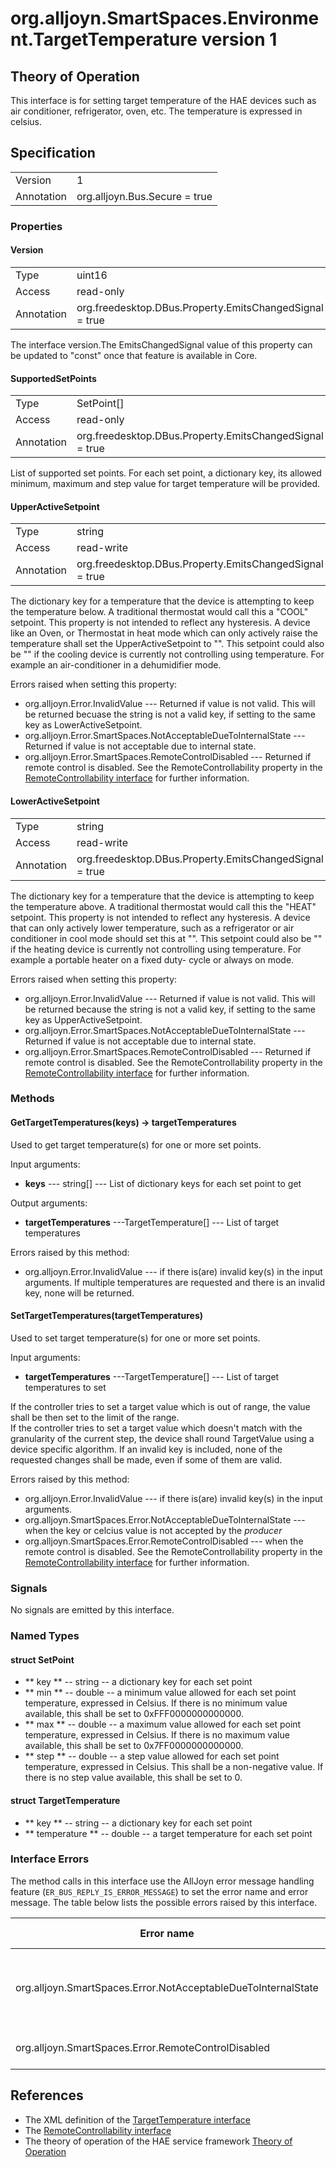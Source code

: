 # org.alljoyn.SmartSpaces.Environment.TargetTemperature version 1

## Theory of Operation
This interface is for setting target temperature of the HAE devices such as air
conditioner, refrigerator, oven, etc. The temperature is expressed in celsius.

## Specification

|            |                                                                |
|------------|----------------------------------------------------------------|
| Version    | 1                                                              |
| Annotation | org.alljoyn.Bus.Secure = true                                  |

### Properties

#### Version

|            |                                                                |
|------------|----------------------------------------------------------------|
| Type       | uint16                                                         |
| Access     | read-only                                                      |
| Annotation | org.freedesktop.DBus.Property.EmitsChangedSignal = true        |

The interface version.The EmitsChangedSignal value of this property can be
updated to "const" once that feature is available in Core.

#### SupportedSetPoints

|            |                                                                |
|------------|----------------------------------------------------------------|
| Type       | SetPoint[]
| Access     | read-only                                                      |
| Annotation | org.freedesktop.DBus.Property.EmitsChangedSignal = true        |

List of supported set points. For each set point, a dictionary key, its allowed
minimum, maximum and step value for target temperature will be provided.

#### UpperActiveSetpoint
|            |                                                                |
|------------|----------------------------------------------------------------|
| Type       | string                                                         |
| Access     | read-write                                                     |
| Annotation | org.freedesktop.DBus.Property.EmitsChangedSignal = true        |

The dictionary key for a temperature that the device is attempting to keep the 
temperature below.  A traditional thermostat would call this a "COOL" setpoint.
This property is not intended to reflect any hysteresis.
A device like an Oven, or Thermostat in heat mode which can only actively
raise the temperature shall set the UpperActiveSetpoint to "".
This setpoint could also be "" if the cooling device is currently not
controlling using temperature.  For example an air-conditioner in a dehumidifier
mode.

Errors raised when setting this property:

* org.alljoyn.Error.InvalidValue --- Returned if value is not valid.  This
will be returned becuase the string is not a valid key, if setting to the same 
key as LowerActiveSetpoint.
* org.alljoyn.Error.SmartSpaces.NotAcceptableDueToInternalState --- Returned
if value is not acceptable due to internal state.
* org.alljoyn.Error.SmartSpaces.RemoteControlDisabled --- Returned if remote
control is disabled. See the RemoteControllability property in the 
[RemoteControllability interface](RemoteControllability-v1) for further information.

#### LowerActiveSetpoint
|            |                                                                |
|------------|----------------------------------------------------------------|
| Type       | string                                                         |
| Access     | read-write                                                     |
| Annotation | org.freedesktop.DBus.Property.EmitsChangedSignal = true        |

The dictionary key for a temperature that the device is attempting to keep the 
temperature above.  A traditional thermostat would call this the "HEAT" setpoint.
This property is not intended to reflect any hysteresis.
A device that can only actively lower temperature, such as a refrigerator or 
air conditioner in cool mode should set this at "".
This setpoint could also be "" if the heating device is currently not 
controlling using temperature.  For example a portable heater on a fixed duty-
cycle or always on mode. 

Errors raised when setting this property:

* org.alljoyn.Error.InvalidValue --- Returned if value is not valid.  This
will be returned because the string is not a valid key, if setting to the same 
key as UpperActiveSetpoint.
* org.alljoyn.Error.SmartSpaces.NotAcceptableDueToInternalState --- Returned
if value is not acceptable due to internal state.
* org.alljoyn.Error.SmartSpaces.RemoteControlDisabled --- Returned if remote
control is disabled. See the RemoteControllability property in the 
[RemoteControllability interface](RemoteControllability-v1) for further information.

### Methods

#### GetTargetTemperatures(keys) -> targetTemperatures

Used to get target temperature(s) for one or more set points.

Input arguments:

* **keys** --- string[] --- List of dictionary keys for each set point to get

Output arguments:

* **targetTemperatures**  ---TargetTemperature[] --- List of target temperatures

Errors raised by this method:
* org.alljoyn.Error.InvalidValue --- if there is(are) invalid key(s) in the 
input arguments.  If multiple temperatures are requested and there is an invalid
key, none will be returned.

#### SetTargetTemperatures(targetTemperatures)

Used to set target temperature(s) for one or more set points.

Input arguments:

* **targetTemperatures**  ---TargetTemperature[] --- List of target temperatures to set

If the controller tries to set a target value which is out of range, the value 
shall be then set to the limit of the range.  
If the controller tries to set a target value which doesn't match with the 
granularity of the current step, the device shall round TargetValue using a
device specific algorithm.
If an invalid key is included, none of the requested changes shall be made, even
if some of them are valid. 

Errors raised by this method:
* org.alljoyn.Error.InvalidValue --- if there is(are) invalid key(s) in the input arguments.
* org.alljoyn.SmartSpaces.Error.NotAcceptableDueToInternalState --- when the
key or celcius value is not accepted by the _producer_
* org.alljoyn.SmartSpaces.Error.RemoteControlDisabled --- when the remote
control is disabled. See the RemoteControllability property in the 
[RemoteControllability interface](RemoteControllability-v1) for further information.

### Signals

No signals are emitted by this interface.

### Named Types

#### struct SetPoint

* ** key ** -- string -- a dictionary key for each set point
* ** min ** -- double -- a minimum value allowed for each set point temperature, 
  expressed in Celsius. If there is no minimum value available, this shall 
  be set to 0xFFF0000000000000.
* ** max ** -- double -- a maximum value allowed for each set point temperature, 
  expressed in Celsius. If there is no maximum value available, this shall 
  be set to 0x7FF0000000000000.
* ** step ** -- double -- a step value allowed for each set point temperature, 
  expressed in Celsius. This shall be a non-negative value. If there is no step 
  value available, this shall be set to 0.

#### struct TargetTemperature

* ** key ** -- string -- a dictionary key for each set point
* ** temperature ** -- double -- a target temperature for each set point

### Interface Errors

The method calls in this interface use the AllJoyn error message handling
feature (`ER_BUS_REPLY_IS_ERROR_MESSAGE`) to set the error name and error
message. The table below lists the possible errors raised by this interface.

| Error name                                                    | Error message                                      |
|---------------------------------------------------------------|----------------------------------------------------|
| org.alljoyn.SmartSpaces.Error.NotAcceptableDueToInternalState | The value is not acceptable due to internal state  |
| org.alljoyn.SmartSpaces.Error.RemoteControlDisabled           | Remote control disabled                            |

## References

* The XML definition of the [TargetTemperature interface](TargetTemperature-v1.xml)
* The [RemoteControllability interface](/org.alljoyn.SmartSpaces.Operation/RemoteControllability-v1)
* The theory of operation of the HAE service framework [Theory of Operation](/org.alljoyn.SmartSpaces/theory-of-operation-v1)


